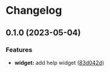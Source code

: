 # Changelog

## 0.1.0 (2023-05-04)


### Features

* **widget:** add help widget ([83d042d](https://github.com/shashanktomar/feathers/commit/83d042d0786d5b93e743f34d5ff13aca926f0333))
